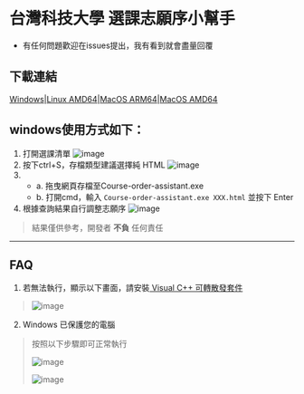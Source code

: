 # 台灣科技大學 選課志願序小幫手
 * 有任何問題歡迎在issues提出，我有看到就會盡量回覆

下載連結
---

[Windows](https://github.com/NTUST-Tool/Course-order-assistant/releases/latest/download/Course-order-assistant.exe)|[Linux AMD64](https://github.com/NTUST-Tool/Course-order-assistant/releases/latest/download/Course-order-assistant)|[MacOS ARM64](https://github.com/NTUST-Tool/Course-order-assistant/releases/latest/download/Course-order-assistant.arm64)|[MacOS AMD64](https://github.com/NTUST-Tool/Course-order-assistant/releases/latest/download/Course-order-assistant.amd64)

## windows使用方式如下：
1. 打開選課清單
![image](https://github.com/NTUST-Tool/Course-order-assistant/assets/54392299/06ee9b2e-0bc5-46c4-a886-e62bfff529e1)
2. 按下ctrl+S，存檔類型建議選擇純 HTML 
![image](https://github.com/NTUST-Tool/Course-order-assistant/assets/54392299/a48d1e87-0bbf-4ea0-a62a-a5e6aabbda7c)
3.   
   * a. 拖曳網頁存檔至Course-order-assistant.exe
   * b. 打開cmd，輸入 `Course-order-assistant.exe XXX.html` 並按下 Enter
4. 根據查詢結果自行調整志願序
![image](https://github.com/user-attachments/assets/c5e72fe5-14e2-49a7-b876-14a718a6573b)

> 結果僅供參考，開發者 **不負** 任何責任


--- 
## FAQ
1. 若無法執行，顯示以下畫面，請安裝[ Visual C++ 可轉散發套件](https://aka.ms/vs/17/release/vc_redist.x64.exe)

> ![image](https://github.com/NTUST-Tool/Course-order-assistant/assets/54392299/38e3993f-21f2-4d23-bb7b-dfee35d1e9d8)

2. Windows 已保護您的電腦
   
> 按照以下步驟即可正常執行
> 
> ![image](https://github.com/user-attachments/assets/42cbe323-0081-4ae4-b115-57734a4fb6f8)
> 
> ![image](https://github.com/user-attachments/assets/18d82ef8-04a5-410d-aabc-8014d50a942a)

